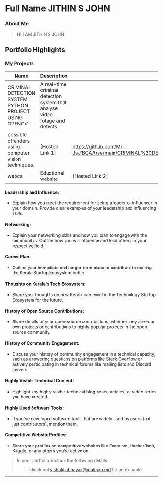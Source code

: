 # Full Name JITHIN S JOHN

### About Me

>HI I AM JITHIN S JOHN

## Portfolio Highlights

### My Projects

| Name                | Description                                                               | Hosted Link                              | Repo Link                                                      |
|---------------------|---------------------------------------------------------------------------|------------------------------------------|----------------------------------------------------------------|
| CRIMINAL DETECTION SYSTEM PYTHON PROJECT USING OPENCV  | A real-time criminal detection system that analyse video fotage and detects
possible offenders using computer vision techniques.                                              | [Hosted Link 1]    |https://github.com/Mr-JsJ/BCA/tree/main/CRIMINAL%20DETECTION%20SYSTEM%20PYTHON%20PROJECT%20USING%20OPENCV         |
| webca  | Eductional website                                           | [Hosted Link 2]    | https://github.com/Mr-JsJ/webca.github.io             |

#### Leadership and Influence:

- Explain how you meet the requirement for being a leader or influencer in your domain. Provide clear examples of your leadership and influencing skills.

#### Networking:

- Explain your networking skills and how you plan to engage with the communitys. Outline how you will influence and lead others in your respective field.

#### Career Plan:

- Outline your immediate and longer-term plans to contribute to making the Kerala Startup Ecosystem better.

#### Thoughts on Kerala's Tech Ecosystem:

- Share your thoughts on how Kerala can excel in the Technology Startup Ecosystem for the future.

#### History of Open Source Contributions:

- Share details of your open-source contributions, whether they are your own projects or contributions to highly popular projects in the open-source community.

#### History of Community Engagement:

-  Discuss your history of community engagement in a technical capacity, such as answering questions on platforms like Stack Overflow or actively participating in technical forums like mailing lists and Discord servers.

#### Highly Visible Technical Content:

- Highlight any highly visible technical blog posts, articles, or video series you have created.

#### Highly Used Software Tools:

- If you've developed software tools that are widely used by users (not just contributors), mention them.

#### Competitive Website Profiles:

- Share your profiles on competitive websites like Exercism, HackerRank, Kaggle, or any others you're active on.



> In your portfolio, include the following details:
>> check out [vishakhabhayan@mulearn.md](./profiles/vishakhabhayan@mulearn.md) for an exmaple

---
